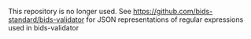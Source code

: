 This repository is no longer used. See https://github.com/bids-standard/bids-validator for JSON representations of regular expressions used in bids-validator
